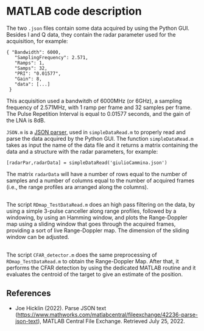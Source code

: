 # MATLAB code description

The two `.json` files contain some data acquired by using the Python GUI. Besides I and Q data, they contain the radar parameter used for the acquisition, for example:
``` 
{ "Bandwidth": 6000,
   "SamplingFrequency": 2.571,
   "Ramps": 1, 
   "Samps": 32, 
   "PRI": "0.01577", 
   "Gain": 8, 
   "data": [...] 
 }
 ```
 This acquisition used a bandwitdh of 6000MHz (or 6GHz), a sampling frequency of 2.571MHz, with 1 ramp per frame and 32 samples per frame. The Pulse Repetition Interval is equal to 0.01577 seconds, and the gain of the LNA is 8dB.
 
`JSON.m` is a [JSON parser](https://it.mathworks.com/matlabcentral/fileexchange/42236-parse-json-text?s_tid=mwa_osa_a), used in `simpleDataRead.m` to properly read and parse the data acquired by the Python GUI. The function `simpleDataRead.m` takes as input the name of the data file and it returns a matrix containing the data and a structure with the radar parameters, for example:
```
[radarPar,radarData] = simpleDataRead('giulioCammina.json')
```
The matrix `radarData` will have a number of rows equal to the number of samples and a number of columns equal to the number of acquired frames (i.e., the range profiles ara arranged along the columns).

##
The script `RDmap_TestDataRead.m` does an high pass filtering on the data, by using a simple 3-pulse canceller along range profiles, followed by a windowing, by using an Hamming window, and plots the Range-Doppler map using a sliding window that goes through the acquired frames, providing a sort of live Range-Doppler map. The dimension of the sliding window can be adjusted.

##
The script `CFAR_detector.m` does the same preprocessing of `RDmap_TestDataRead.m` to obtain the Range-Doppler Map. After that, it performs the CFAR detection by using the dedicated MATLAB routine and it evaluates the centroid of the target to give an estimate of the position.

 
 ## References
  - Joe Hicklin (2022). Parse JSON text (https://www.mathworks.com/matlabcentral/fileexchange/42236-parse-json-text), MATLAB Central File Exchange. Retrieved July 25, 2022.
